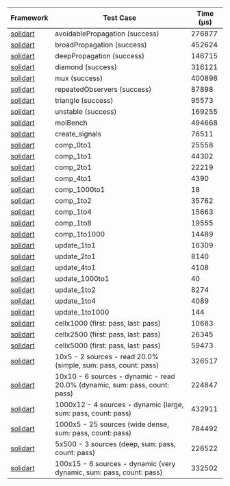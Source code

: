 | Framework | Test Case | Time (μs) |
| --- | --- | --- |
| [solidart](https://github.com/nank1ro/solidart) | avoidablePropagation (success) | 276877 |
| [solidart](https://github.com/nank1ro/solidart) | broadPropagation (success) | 452624 |
| [solidart](https://github.com/nank1ro/solidart) | deepPropagation (success) | 146715 |
| [solidart](https://github.com/nank1ro/solidart) | diamond (success) | 316121 |
| [solidart](https://github.com/nank1ro/solidart) | mux (success) | 400898 |
| [solidart](https://github.com/nank1ro/solidart) | repeatedObservers (success) | 87898 |
| [solidart](https://github.com/nank1ro/solidart) | triangle (success) | 95573 |
| [solidart](https://github.com/nank1ro/solidart) | unstable (success) | 169255 |
| [solidart](https://github.com/nank1ro/solidart) | molBench | 494668 |
| [solidart](https://github.com/nank1ro/solidart) | create_signals | 76511 |
| [solidart](https://github.com/nank1ro/solidart) | comp_0to1 | 25558 |
| [solidart](https://github.com/nank1ro/solidart) | comp_1to1 | 44302 |
| [solidart](https://github.com/nank1ro/solidart) | comp_2to1 | 22219 |
| [solidart](https://github.com/nank1ro/solidart) | comp_4to1 | 4390 |
| [solidart](https://github.com/nank1ro/solidart) | comp_1000to1 | 18 |
| [solidart](https://github.com/nank1ro/solidart) | comp_1to2 | 35762 |
| [solidart](https://github.com/nank1ro/solidart) | comp_1to4 | 15663 |
| [solidart](https://github.com/nank1ro/solidart) | comp_1to8 | 19555 |
| [solidart](https://github.com/nank1ro/solidart) | comp_1to1000 | 14489 |
| [solidart](https://github.com/nank1ro/solidart) | update_1to1 | 16309 |
| [solidart](https://github.com/nank1ro/solidart) | update_2to1 | 8140 |
| [solidart](https://github.com/nank1ro/solidart) | update_4to1 | 4108 |
| [solidart](https://github.com/nank1ro/solidart) | update_1000to1 | 40 |
| [solidart](https://github.com/nank1ro/solidart) | update_1to2 | 8274 |
| [solidart](https://github.com/nank1ro/solidart) | update_1to4 | 4089 |
| [solidart](https://github.com/nank1ro/solidart) | update_1to1000 | 144 |
| [solidart](https://github.com/nank1ro/solidart) | cellx1000 (first: pass, last: pass) | 10683 |
| [solidart](https://github.com/nank1ro/solidart) | cellx2500 (first: pass, last: pass) | 26345 |
| [solidart](https://github.com/nank1ro/solidart) | cellx5000 (first: pass, last: pass) | 59473 |
| [solidart](https://github.com/nank1ro/solidart) | 10x5 - 2 sources - read 20.0% (simple, sum: pass, count: pass) | 326517 |
| [solidart](https://github.com/nank1ro/solidart) | 10x10 - 6 sources - dynamic - read 20.0% (dynamic, sum: pass, count: pass) | 224847 |
| [solidart](https://github.com/nank1ro/solidart) | 1000x12 - 4 sources - dynamic (large, sum: pass, count: pass) | 432911 |
| [solidart](https://github.com/nank1ro/solidart) | 1000x5 - 25 sources (wide dense, sum: pass, count: pass) | 784492 |
| [solidart](https://github.com/nank1ro/solidart) | 5x500 - 3 sources (deep, sum: pass, count: pass) | 226522 |
| [solidart](https://github.com/nank1ro/solidart) | 100x15 - 6 sources - dynamic (very dynamic, sum: pass, count: pass) | 332502 |
